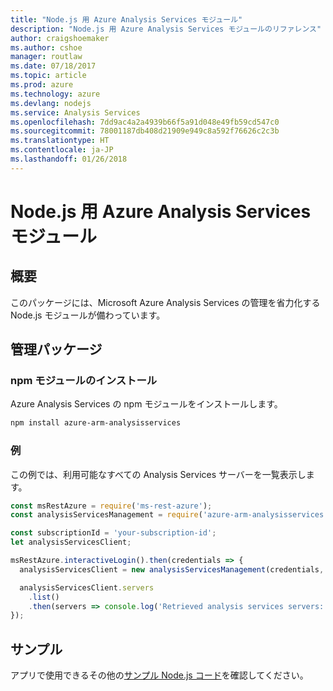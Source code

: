 ```yaml
---
title: "Node.js 用 Azure Analysis Services モジュール"
description: "Node.js 用 Azure Analysis Services モジュールのリファレンス"
author: craigshoemaker
ms.author: cshoe
manager: routlaw
ms.date: 07/18/2017
ms.topic: article
ms.prod: azure
ms.technology: azure
ms.devlang: nodejs
ms.service: Analysis Services
ms.openlocfilehash: 7dd9ac4a2a4939b66f5a91d048e49fb59cd547c0
ms.sourcegitcommit: 78001187db408d21909e949c8a592f76626c2c3b
ms.translationtype: HT
ms.contentlocale: ja-JP
ms.lasthandoff: 01/26/2018
---
```

# <a name="azure-analysis-services-modules-for-nodejs"></a>Node.js 用 Azure Analysis Services モジュール

## <a name="overview"></a>概要
このパッケージには、Microsoft Azure Analysis Services の管理を省力化する Node.js モジュールが備わっています。

## <a name="management-package"></a>管理パッケージ

### <a name="install-the-npm-module"></a>npm モジュールのインストール

Azure Analysis Services の npm モジュールをインストールします。

```bash
npm install azure-arm-analysisservices
```

### <a name="example"></a>例

この例では、利用可能なすべての Analysis Services サーバーを一覧表示します。

```javascript
const msRestAzure = require('ms-rest-azure');
const analysisServicesManagement = require('azure-arm-analysisservices');

const subscriptionId = 'your-subscription-id';
let analysisServicesClient;

msRestAzure.interactiveLogin().then(credentials => {
  analysisServicesClient = new analysisServicesManagement(credentials, subscriptionId);

  analysisServicesClient.servers
    .list()
    .then(servers => console.log('Retrieved analysis services servers: ', servers));
});
```

## <a name="samples"></a>サンプル

アプリで使用できるその他の[サンプル Node.js コード](https://azure.microsoft.com/resources/samples/?platform=nodejs)を確認してください。

